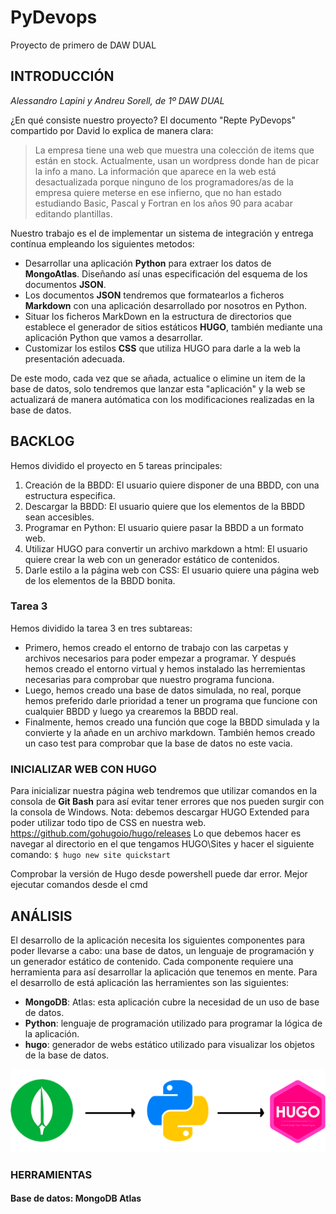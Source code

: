 # PyDevops

Proyecto de primero de DAW DUAL

## INTRODUCCIÓN

_Alessandro Lapini y Andreu Sorell, de 1º DAW DUAL_

¿En qué consiste nuestro proyecto? El documento "Repte PyDevops" compartido por David lo explica de manera clara:

> La empresa tiene una web que muestra una colección de items que están en stock. Actualmente, usan un wordpress donde han de picar la info a mano. La información que aparece en la web está desactualizada porque ninguno de los programadores/as de la empresa quiere meterse en ese infierno, que no han estado estudiando Basic, Pascal y Fortran en los años 90 para acabar editando plantillas.

Nuestro trabajo es el de implementar un sistema de integración y entrega contínua empleando los siguientes metodos:

- Desarrollar una aplicación **Python** para extraer los datos de **MongoAtlas**. Diseñando así unas especificación del esquema de los documentos **JSON**.
- Los documentos **JSON** tendremos que formatearlos a ficheros **Markdown** con una aplicación desarrollado por nosotros en Python.
- Situar los ficheros MarkDown en la estructura de directorios que establece el generador de sitios estáticos **HUGO**, también mediante una aplicación Python que vamos a desarrollar.
- Customizar los estilos **CSS** que utiliza HUGO para darle a la web la presentación adecuada.

De este modo, cada vez que se añada, actualice o elimine un item de la base de datos, solo tendremos que lanzar esta "aplicación" y la web se actualizará de manera autómatica con los modificaciones realizadas en la base de datos.

## BACKLOG
Hemos dividido el proyecto en 5 tareas principales:
1. Creación de la BBDD: El usuario quiere disponer de una BBDD, con una estructura especifica.
2. Descargar la BBDD: El usuario quiere que los elementos de la BBDD sean accesibles.
3. Programar en Python: El usuario quiere pasar la BBDD a un formato web.
4. Utilizar HUGO para convertir un archivo markdown a html: El usuario quiere crear la web con un generador estático de contenidos.
5. Darle estilo a la página web con CSS: El usuario quiere una página web de los elementos de la BBDD bonita.

### Tarea 3
Hemos dividido la tarea 3 en tres subtareas:
+ Primero, hemos creado el entorno de trabajo con las carpetas y archivos necesarios para poder empezar a programar. Y después hemos creado el entorno virtual y hemos instalado las herremientas necesarias para comprobar que nuestro programa funciona.
+ Luego, hemos creado una base de datos simulada, no real, porque hemos preferido darle prioridad a tener un programa que funcione con cualquier BBDD y luego ya crearemos la BBDD real.
+ Finalmente, hemos creado una función que coge la BBDD simulada y la convierte y la añade en un archivo markdown. También hemos creado un caso test para comprobar que la base de datos no este vacia.

### INICIALIZAR WEB CON HUGO
Para inicializar nuestra página web tendremos que utilizar comandos en la consola de **Git Bash** para así evitar tener errores que nos pueden surgir con la consola de Windows. 
Nota: debemos descargar HUGO Extended para poder utilizar todo tipo de CSS en nuestra web. https://github.com/gohugoio/hugo/releases
Lo que debemos hacer es navegar al directorio en el que tengamos HUGO\Sites y hacer el siguiente comando:
``$ hugo new site quickstart``


Comprobar la versión de Hugo desde powershell puede dar error. Mejor ejecutar comandos desde el cmd

## ANÁLISIS

El desarrollo de la aplicación necesita los siguientes componentes para poder llevarse a cabo: una base de datos, un lenguaje de programación y un generador estático de contenido.
Cada componente requiere una herramienta para así desarrollar la aplicación que tenemos en mente. Para el desarrollo de está aplicación las herramientes son las siguientes:

- **MongoDB**: Atlas: esta aplicación cubre la necesidad de un uso de base de datos.
- **Python**: lenguaje de programación utilizado para programar la lógica de la aplicación.
- **hugo**: generador de webs estático utilizado para visualizar los objetos de la base de datos. 

![mapa conceptual](images/mapa_conceptual.png)



### HERRAMIENTAS

#### Base de datos: **MongoDB Atlas**



